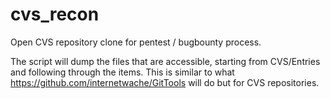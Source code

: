 # cvs_recon
Open CVS repository clone for pentest / bugbounty process.

The script will dump the files that are accessible, starting from CVS/Entries and following through the items.  This is similar to what https://github.com/internetwache/GitTools will do but for CVS repositories.
